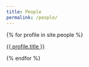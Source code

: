 ```yaml
---
title: People
permalink: /people/
---
```


<div class="content list">
  {% for profile in site.people %}   
    <div class="list-item">
      <p class="list-post-title">
        <a href="{{ site.baseurl }}{{ profile.url }}">{{ profile.title }}</a>
      </p>
    </div>
  {% endfor %}
</div>